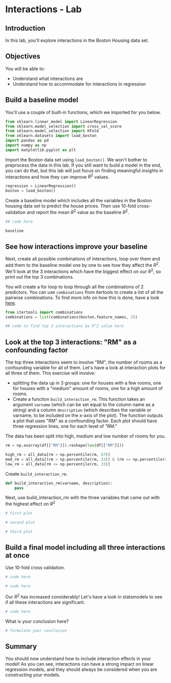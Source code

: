 
# Interactions - Lab

## Introduction

In this lab, you'll explore interactions in the Boston Housing data set.

## Objectives

You will be able to:
- Understand what interactions are
- Understand how to accommodate for interactions in regression

## Build a baseline model 

You'll use a couple of built-in functions, which we imported for you below.


```python
from sklearn.linear_model import LinearRegression
from sklearn.model_selection import cross_val_score
from sklearn.model_selection import KFold
from sklearn.datasets import load_boston
import pandas as pd
import numpy as np
import matplotlib.pyplot as plt
```

Import the Boston data set using `load_boston()`. We won't bother to preprocess the data in this lab. If you still want to build a model in the end, you can do that, but this lab will just focus on finding meaningful insights in interactions and how they can improve $R^2$ values.


```python
regression = LinearRegression()
boston = load_boston()
```

Create a baseline model which includes all the variables in the Boston housing data set to predict the house prices. Then use 10-fold cross-validation and report the mean $R^2$ value as the baseline $R^2$.


```python
## code here
```


```python
baseline
```

## See how interactions improve your baseline

Next, create all possible combinations of interactions, loop over them and add them to the baseline model one by one to see how they affect the $R^2$. We'll look at the 3 interactions which have the biggest effect on our $R^2$, so print out the top 3 combinations.

You will create a for loop to loop through all the combinations of 2 predictors. You can use `combinations` from itertools to create a list of all the pairwise combinations. To find more info on how this is done, have a look [here](https://docs.python.org/2/library/itertools.html).


```python
from itertools import combinations
combinations = list(combinations(boston.feature_names, 2))
```


```python
## code to find top 3 interactions by R^2 value here
```

## Look at the top 3 interactions: "RM" as a confounding factor

The top three interactions seem to involve "RM", the number of rooms as a confounding variable for all of them. Let's have a look at interaction plots for all three of them. This exercise will involve:

- splitting the data up in 3 groups: one for houses with a few rooms, one for houses with a "medium" amount of rooms, one for a high amount of rooms.
- Create a function `build_interaction_rm`. This function takes an argument `varname` (which can be set equal to the column name as a string) and a column `description` (which describes the variable or varname, to be included on the x-axis of the plot). The function outputs a plot that uses "RM" as a confounding factor. Each plot should have three regression lines, one for each level of "RM." 

The data has been split into high, medium and low number of rooms for you.


```python
rm = np.asarray(df[["RM"]]).reshape(len(df[["RM"]]))
```


```python
high_rm = all_data[rm > np.percentile(rm, 67)]
med_rm = all_data[(rm > np.percentile(rm, 33)) & (rm <= np.percentile(rm, 67))]
low_rm = all_data[rm <= np.percentile(rm, 33)]
```

Create `build_interaction_rm`.


```python
def build_interaction_rm(varname, description):
    pass
```

Next, use build_interaction_rm with the three variables that came out with the highest effect on $R^2$


```python
# first plot
```


```python
# second plot
```


```python
# third plot
```

## Build a final model including all three interactions at once

Use 10-fold cross validation.


```python
# code here
```


```python
# code here
```

Our $R^2$ has increased considerably! Let's have a look in statsmodels to see if all these interactions are significant.


```python
# code here
```

What is your conclusion here?


```python
# formulate your conclusion
```

## Summary

You should now understand how to include interaction effects in your model! As you can see, interactions can have a strong impact on linear regression models, and they should always be considered when you are constructing your models.
